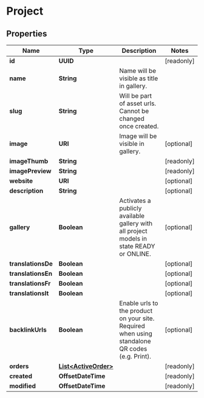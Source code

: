 

# Project


## Properties

Name | Type | Description | Notes
------------ | ------------- | ------------- | -------------
**id** | **UUID** |  |  [readonly]
**name** | **String** | Name will be visible as title in gallery. | 
**slug** | **String** | Will be part of asset urls. Cannot be changed once created. | 
**image** | **URI** | Image will be visible in gallery. |  [optional]
**imageThumb** | **String** |  |  [readonly]
**imagePreview** | **String** |  |  [readonly]
**website** | **URI** |  |  [optional]
**description** | **String** |  |  [optional]
**gallery** | **Boolean** | Activates a publicly available gallery with all project models in state READY or ONLINE. |  [optional]
**translationsDe** | **Boolean** |  |  [optional]
**translationsEn** | **Boolean** |  |  [optional]
**translationsFr** | **Boolean** |  |  [optional]
**translationsIt** | **Boolean** |  |  [optional]
**backlinkUrls** | **Boolean** | Enable urls to the product on your site. Required when using standalone QR codes (e.g. Print). |  [optional]
**orders** | [**List&lt;ActiveOrder&gt;**](ActiveOrder.md) |  |  [readonly]
**created** | **OffsetDateTime** |  |  [readonly]
**modified** | **OffsetDateTime** |  |  [readonly]



